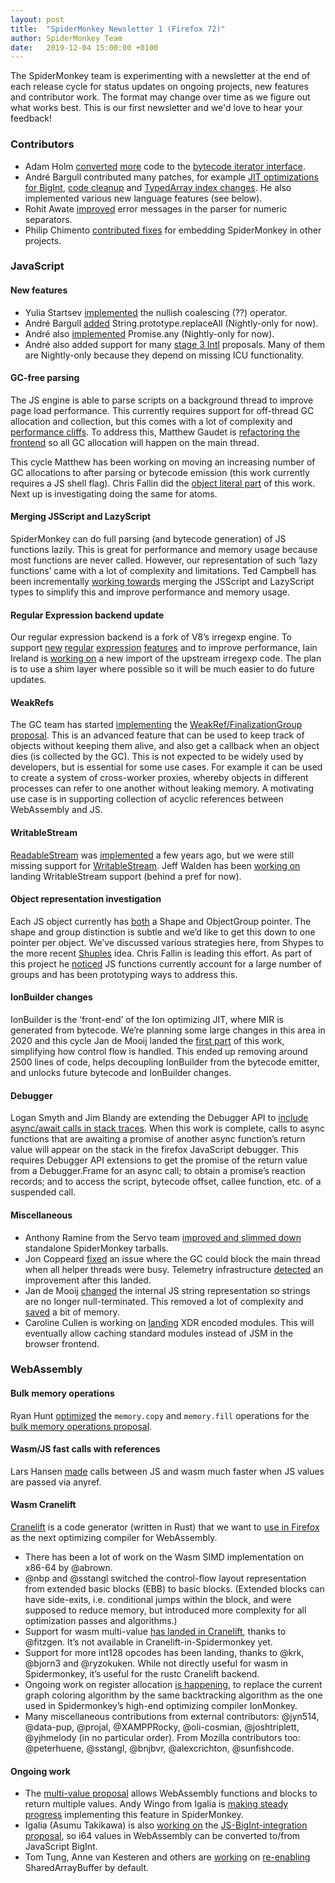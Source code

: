 ```yaml
---
layout: post
title:  "SpiderMonkey Newsletter 1 (Firefox 72)"
author: SpiderMonkey Team
date:   2019-12-04 15:00:00 +0100
---
```


The SpiderMonkey team is experimenting with a newsletter at the end of each release cycle for status updates on ongoing projects, new features and contributor work. The format may change over time as we figure out what works best. This is our first newsletter and we'd love to hear your feedback!


### Contributors
*   Adam Holm [converted](https://bugzilla.mozilla.org/show_bug.cgi?id=1572504) [more](https://bugzilla.mozilla.org/show_bug.cgi?id=1572870) code to the [bytecode iterator interface](https://bugzilla.mozilla.org/show_bug.cgi?id=1478034).
*   André Bargull contributed many patches, for example [JIT optimizations for BigInt](https://bugzilla.mozilla.org/show_bug.cgi?id=1526870), [code cleanup](https://bugzilla.mozilla.org/show_bug.cgi?id=1599416) and [TypedArray index changes](https://bugzilla.mozilla.org/show_bug.cgi?id=1129202). He also implemented various new language features (see below).
*   Rohit Awate [improved](https://bugzilla.mozilla.org/show_bug.cgi?id=1589072) error messages in the parser for numeric separators.
*   Philip Chimento [contributed fixes](https://bugzilla.mozilla.org/show_bug.cgi?id=1590907) for embedding SpiderMonkey in other projects.


### JavaScript

#### New features
*   Yulia Startsev [implemented](https://bugzilla.mozilla.org/show_bug.cgi?id=1566141) the nullish coalescing (??) operator.
*   André Bargull [added](https://bugzilla.mozilla.org/show_bug.cgi?id=1540021) String.prototype.replaceAll (Nightly-only for now).
*   André also [implemented](https://bugzilla.mozilla.org/show_bug.cgi?id=1568903) Promise.any (Nightly-only for now).
*   André also added support for many [stage 3 Intl](https://github.com/tc39/proposals/blob/master/ecma402/README.md#stage-3) proposals. Many of them are Nightly-only because they depend on missing ICU functionality.


#### GC-free parsing
The JS engine is able to parse scripts on a background thread to improve page load performance. This currently requires support for off-thread GC allocation and collection, but this comes with a lot of complexity and [performance cliffs](https://bugzilla.mozilla.org/show_bug.cgi?id=1543776). To address this, Matthew Gaudet is [refactoring the frontend](https://bugzilla.mozilla.org/show_bug.cgi?id=1544117) so all GC allocation will happen on the main thread.

This cycle Matthew has been working on moving an increasing number of GC allocations to after parsing or bytecode emission (this work currently requires a JS shell flag). Chris Fallin did the [object literal part](https://bugzilla.mozilla.org/show_bug.cgi?id=1580246) of this work.  Next up is investigating doing the same for atoms.


#### Merging JSScript and LazyScript
SpiderMonkey can do full parsing (and bytecode generation) of JS functions lazily. This is great for performance and memory usage because most functions are never called. However, our representation of such ‘lazy functions’ came with a lot of complexity and limitations. Ted Campbell has been incrementally [working towards](https://bugzilla.mozilla.org/show_bug.cgi?id=1529456) merging the JSScript and LazyScript types to simplify this and improve performance and memory usage.


#### Regular Expression backend update
Our regular expression backend is a fork of V8’s irregexp engine. To support [new](https://bugzilla.mozilla.org/show_bug.cgi?id=1225665) [regular](https://bugzilla.mozilla.org/show_bug.cgi?id=1361856) [expression](https://bugzilla.mozilla.org/show_bug.cgi?id=1361876) [features](https://bugzilla.mozilla.org/show_bug.cgi?id=1362154) and to improve performance, Iain Ireland is [working on](https://bugzilla.mozilla.org/show_bug.cgi?id=1367105) a new import of the upstream irregexp code. The plan is to use a shim layer where possible so it will be much easier to do future updates.


#### WeakRefs
The GC team has started [implementing](https://bugzilla.mozilla.org/show_bug.cgi?id=1561074) the [WeakRef/FinalizationGroup proposal](https://github.com/tc39/proposal-weakrefs/blob/master/README.md). This is an advanced feature that can be used to keep track of objects without keeping them alive, and also get a callback when an object dies (is collected by the GC). This is not expected to be widely used by developers, but is essential for some use cases. For example it can be used to create a system of cross-worker proxies, whereby objects in different processes can refer to one another without leaking memory. A motivating use case is in supporting collection of acyclic references between WebAssembly and JS.


#### WritableStream
[ReadableStream](https://developer.mozilla.org/en-US/docs/Web/API/ReadableStream) was [implemented](https://bugzilla.mozilla.org/show_bug.cgi?id=1272697) a few years ago, but we were still missing support for [WritableStream](https://developer.mozilla.org/en-US/docs/Web/API/WritableStream). Jeff Walden has been [working on](https://bugzilla.mozilla.org/show_bug.cgi?id=1582348) landing WritableStream support (behind a pref for now).


#### Object representation investigation
Each JS object currently has [both](https://searchfox.org/mozilla-central/rev/073b138dcba41cd3f858522e5f0a9ee73e39afa0/js/src/vm/JSObject.h#86-87) a Shape and ObjectGroup pointer. The shape and group distinction is subtle and we’d like to get this down to one pointer per object. We’ve discussed various strategies here, from Shypes to the more recent [Shuples](https://bugzilla.mozilla.org/show_bug.cgi?id=1589142) idea. Chris Fallin is leading this effort. As part of this project he [noticed](https://bugzilla.mozilla.org/show_bug.cgi?id=1590198) JS functions currently account for a large number of groups and has been prototyping ways to address this.


#### IonBuilder changes
IonBuilder is the ‘front-end’ of the Ion optimizing JIT, where MIR is generated from bytecode. We’re planning some large changes in this area in 2020 and this cycle Jan de Mooij landed the [first part](https://bugzilla.mozilla.org/show_bug.cgi?id=1595476) of this work, simplifying how control flow is handled. This ended up removing around 2500 lines of code, helps decoupling IonBuilder from the bytecode emitter, and unlocks future bytecode and IonBuilder changes.


#### Debugger
Logan Smyth and Jim Blandy are extending the Debugger API to [include async/await calls in stack traces](https://bugzilla.mozilla.org/show_bug.cgi?id=dbg-async-stacks). When this work is complete, calls to async functions that are awaiting a promise of another async function’s return value will appear on the stack in the firefox JavaScript debugger. This requires Debugger API extensions to get the promise of the return value from a Debugger.Frame for an async call; to obtain a promise’s reaction records; and to access the script, bytecode offset, callee function, etc. of a suspended call.

#### Miscellaneous
*   Anthony Ramine from the Servo team [improved and slimmed down](https://bugzilla.mozilla.org/show_bug.cgi?id=1591538) standalone SpiderMonkey tarballs.
*   Jon Coppeard [fixed](https://bugzilla.mozilla.org/show_bug.cgi?id=1592537) an issue where the GC could block the main thread when all helper threads were busy. Telemetry infrastructure [detected](https://groups.google.com/forum/#!topic/mozilla.dev.telemetry-alerts/JlDUfBworWQ) an improvement after this landed.
*   Jan de Mooij [changed](https://bugzilla.mozilla.org/show_bug.cgi?id=1330776) the internal JS string representation so strings are no longer null-terminated. This removed a lot of complexity and [saved](https://bugzilla.mozilla.org/show_bug.cgi?id=1330776#c12) a bit of memory.
*   Caroline Cullen is working on [landing](https://bugzilla.mozilla.org/show_bug.cgi?id=1588861) XDR encoded modules. This will eventually allow caching standard modules instead of JSM in the browser frontend.


### WebAssembly

#### Bulk memory operations

Ryan Hunt [optimized](https://bugzilla.mozilla.org/show_bug.cgi?id=1570112) the `memory.copy` and `memory.fill` operations for the [bulk memory operations proposal](https://github.com/WebAssembly/bulk-memory-operations/).


#### Wasm/JS fast calls with references
Lars Hansen [made](https://bugzilla.mozilla.org/show_bug.cgi?id=1581572) calls between JS and wasm much faster when JS values are passed via anyref.


#### Wasm Cranelift
[Cranelift](https://github.com/CraneStation/cranelift) is a code generator (written in Rust) that we want to [use in Firefox](https://bugzilla.mozilla.org/show_bug.cgi?id=1488718) as the next optimizing compiler for WebAssembly.



*   There has been a lot of work on the Wasm SIMD implementation on x86-64 by @abrown.
*   @nbp and @sstangl switched the control-flow layout representation from extended basic blocks (EBB) to basic blocks. (Extended blocks can have side-exits, i.e. conditional jumps within the block, and were supposed to reduce memory, but introduced more complexity for all optimization passes and algorithms.)
*   Support for wasm multi-value [has landed in Cranelift](https://bytecodealliance.org/articles/multi-value-all-the-wasm), thanks to @fitzgen. It’s not available in Cranelift-in-Spidermonkey yet.
*   Support for more int128 opcodes has been landing, thanks to @krk, @bjorn3 and @ryzokuken. While not directly useful for wasm in Spidermonkey, it’s useful for the rustc Cranelift backend.
*   Ongoing work on register allocation [is happening](https://github.com/bytecodealliance/cranelift/issues/1246), to replace the current graph coloring algorithm by the same backtracking algorithm as the one used in Spidermonkey’s high-end optimizing compiler IonMonkey.
*   Many miscellaneous contributions from external contributors: @jyn514, @data-pup, @projal, @XAMPPRocky, @oli-cosmian, @joshtriplett, @yjhmelody (in no particular order). From Mozilla contributors too: @peterhuene, @sstangl, @bnjbvr, @alexcrichton, @sunfishcode.


#### Ongoing work
*   The [multi-value proposal](https://github.com/WebAssembly/multi-value/blob/master/proposals/multi-value/Overview.md) allows WebAssembly functions and blocks to return multiple values. Andy Wingo from Igalia is [making steady progress](https://bugzilla.mozilla.org/show_bug.cgi?id=1401675) implementing this feature in SpiderMonkey.
*   Igalia (Asumu Takikawa) is also [working on](https://bugzilla.mozilla.org/show_bug.cgi?id=1511958) the [JS-BigInt-integration proposal](https://github.com/WebAssembly/JS-BigInt-integration), so i64 values in WebAssembly can be converted to/from JavaScript BigInt.
*   Tom Tung, Anne van Kesteren and others are [working](https://bugzilla.mozilla.org/show_bug.cgi?id=1477743) on [re-enabling](https://groups.google.com/forum/#!msg/mozilla.dev.platform/IHkBZlHETpA/dwsMNchWEQAJ) SharedArrayBuffer by default.
